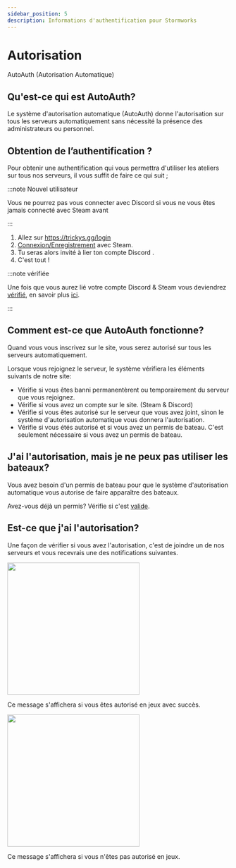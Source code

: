 ```yaml
---
sidebar_position: 5
description: Informations d'authentification pour Stormworks
---
```


# Autorisation
AutoAuth (Autorisation Automatique)

## Qu'est-ce qui est AutoAuth?

Le système d'autorisation automatique (AutoAuth) donne l'autorisation sur tous les serveurs automatiquement sans nécessité la présence des administrateurs ou personnel.

## Obtention de l’authentification ?

Pour obtenir une authentification qui vous permettra d'utiliser les ateliers sur tous nos serveurs, il vous suffit de faire ce qui suit ;

:::note Nouvel utilisateur

Vous ne pourrez pas vous connecter avec Discord si vous ne vous êtes jamais connecté avec Steam avant

:::

1. Allez sur https://trickys.gg/login
2. [Connexion/Enregistrement](https://trickys.gg/login) avec <i class="fa-brands fa-steam"></i> Steam.
3. Tu seras alors invité à lier ton compte Discord <i class="fa-brands fa-discord"></i>.
4. C'est tout !

:::note vérifiée

Une fois que vous aurez lié votre compte <i class="fa-brands fa-discord"></i> Discord & <i class="fa-brands fa-steam"></i> Steam vous deviendrez [vérifié](./), en savoir plus [ici](./).

:::

## Comment est-ce que AutoAuth fonctionne?

Quand vous vous inscrivez sur le site, vous serez autorisé sur tous les serveurs automatiquement.

Lorsque vous rejoignez le serveur, le système vérifiera les éléments suivants de notre site:

- Vérifie si vous êtes banni permanentèrent ou temporairement du serveur que vous rejoignez.
- Vérifie si vous avez un compte sur le site. (Steam & Discord)
- Vérifie si vous êtes autorisé sur le serveur que vous avez joint, sinon le système d'autorisation automatique vous donnera l'autorisation.
- Vérifie si vous étés autorisé et si vous avez un permis de bateau. C'est seulement nécessaire si vous avez un permis de bateau.

## J'ai l'autorisation, mais je ne peux pas utiliser les bateaux?

Vous avez besoin d'un permis de bateau pour que le système d'autorisation automatique vous autorise de faire apparaître des bateaux.

Avez-vous déjà un permis? Vérifie si c'est [valide](https://trickys.gg/account).

## Est-ce que j'ai l'autorisation?

Une façon de vérifier si vous avez l'autorisation, c'est de joindre un de nos serveurs et vous recevrais une des notifications suivantes.

<!-- css for flex -->
  <div class="flex-vcenter">
    <div class="img-mg">
      <img src="/img/autoauth/tsauth1.png" width="300px"/>
    </div>
<p>

Ce message s'affichera si vous êtes autorisé en jeux avec succès.

</p>
  </div>

<!-- css for flex -->
  <div class="flex-vcenter">
    <div class="img-mg">
      <img src="/img/autoauth/tsnoauth1.png" width="300px"/>
    </div>
<p>

Ce message s'affichera si vous n'êtes pas autorisé en jeux.

</p>
  </div>

